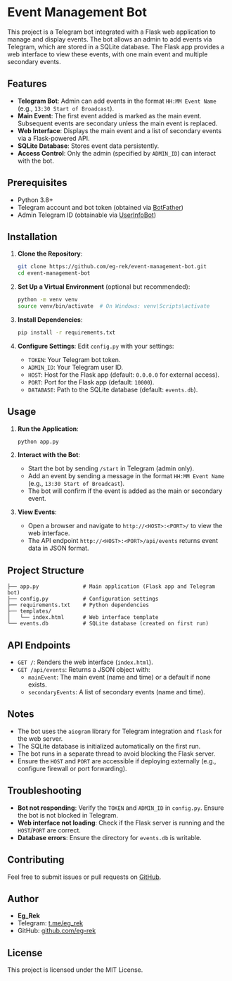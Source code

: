 # Event Management Bot

This project is a Telegram bot integrated with a Flask web application to manage and display events. The bot allows an admin to add events via Telegram, which are stored in a SQLite database. The Flask app provides a web interface to view these events, with one main event and multiple secondary events.

## Features
- **Telegram Bot**: Admin can add events in the format `HH:MM Event Name` (e.g., `13:30 Start of Broadcast`).
- **Main Event**: The first event added is marked as the main event. Subsequent events are secondary unless the main event is replaced.
- **Web Interface**: Displays the main event and a list of secondary events via a Flask-powered API.
- **SQLite Database**: Stores event data persistently.
- **Access Control**: Only the admin (specified by `ADMIN_ID`) can interact with the bot.

## Prerequisites
- Python 3.8+
- Telegram account and bot token (obtained via [BotFather](https://t.me/BotFather))
- Admin Telegram ID (obtainable via [UserInfoBot](https://t.me/userinfobot))

## Installation

1. **Clone the Repository**:
   ```bash
   git clone https://github.com/eg-rek/event-management-bot.git
   cd event-management-bot
   ```

2. **Set Up a Virtual Environment** (optional but recommended):
   ```bash
   python -m venv venv
   source venv/bin/activate  # On Windows: venv\Scripts\activate
   ```

3. **Install Dependencies**:
   ```bash
   pip install -r requirements.txt
   ```

4. **Configure Settings**:
   Edit `config.py` with your settings:
   - `TOKEN`: Your Telegram bot token.
   - `ADMIN_ID`: Your Telegram user ID.
   - `HOST`: Host for the Flask app (default: `0.0.0.0` for external access).
   - `PORT`: Port for the Flask app (default: `10000`).
   - `DATABASE`: Path to the SQLite database (default: `events.db`).

## Usage

1. **Run the Application**:
   ```bash
   python app.py
   ```

2. **Interact with the Bot**:
   - Start the bot by sending `/start` in Telegram (admin only).
   - Add an event by sending a message in the format `HH:MM Event Name` (e.g., `13:30 Start of Broadcast`).
   - The bot will confirm if the event is added as the main or secondary event.

3. **View Events**:
   - Open a browser and navigate to `http://<HOST>:<PORT>/` to view the web interface.
   - The API endpoint `http://<HOST>:<PORT>/api/events` returns event data in JSON format.

## Project Structure
```
├── app.py              # Main application (Flask app and Telegram bot)
├── config.py           # Configuration settings
├── requirements.txt    # Python dependencies
├── templates/
│   └── index.html      # Web interface template
└── events.db           # SQLite database (created on first run)
```

## API Endpoints
- `GET /`: Renders the web interface (`index.html`).
- `GET /api/events`: Returns a JSON object with:
  - `mainEvent`: The main event (name and time) or a default if none exists.
  - `secondaryEvents`: A list of secondary events (name and time).

## Notes
- The bot uses the `aiogram` library for Telegram integration and `flask` for the web server.
- The SQLite database is initialized automatically on the first run.
- The bot runs in a separate thread to avoid blocking the Flask server.
- Ensure the `HOST` and `PORT` are accessible if deploying externally (e.g., configure firewall or port forwarding).

## Troubleshooting
- **Bot not responding**: Verify the `TOKEN` and `ADMIN_ID` in `config.py`. Ensure the bot is not blocked in Telegram.
- **Web interface not loading**: Check if the Flask server is running and the `HOST`/`PORT` are correct.
- **Database errors**: Ensure the directory for `events.db` is writable.

## Contributing
Feel free to submit issues or pull requests on [GitHub](https://github.com/eg-rek).

## Author
- **Eg_Rek**
- Telegram: [t.me/eg_rek](https://t.me/eg_rek)
- GitHub: [github.com/eg-rek](https://github.com/eg-rek)

## License
This project is licensed under the MIT License.
```

